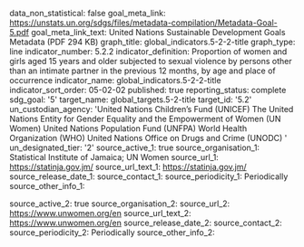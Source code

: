 data_non_statistical: false
goal_meta_link: https://unstats.un.org/sdgs/files/metadata-compilation/Metadata-Goal-5.pdf
goal_meta_link_text: United Nations Sustainable Development Goals Metadata (PDF 294
  KB)
graph_title: global_indicators.5-2-2-title
graph_type: line
indicator_number: 5.2.2
indicator_definition: Proportion of women and girls aged 15 years and older subjected
  to sexual violence by persons other than an intimate partner in the previous 12
  months, by age and place of occurrence
indicator_name: global_indicators.5-2-2-title
indicator_sort_order: 05-02-02
published: true
reporting_status: complete
sdg_goal: '5'
target_name: global_targets.5-2-title
target_id: '5.2'
un_custodian_agency: 'United Nations Children’s Fund (UNICEF) The United Nations Entity
  for Gender Equality and the Empowerment of Women (UN Women) United Nations Population
  Fund (UNFPA) World Health Organization (WHO) United Nations Office on Drugs and
  Crime (UNODC)  '
un_designated_tier: '2'
source_active_1: true
source_organisation_1: Statistical Institute of Jamaica; UN Women
source_url_1: https://statinja.gov.jm/
source_url_text_1: https://statinja.gov.jm/
source_release_date_1: 
source_contact_1: 
source_periodicity_1: Periodically
source_other_info_1: 
            
source_active_2: true
source_organisation_2: 
source_url_2: https://www.unwomen.org/en
source_url_text_2: https://www.unwomen.org/en
source_release_date_2: 
source_contact_2: 
source_periodicity_2: Periodically
source_other_info_2: 